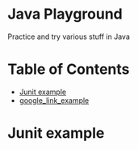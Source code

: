 # Java Playground 

Practice and try various stuff in Java 

# Table of Contents
* [Junit example](#junit-example)
* [google_link_example](https://www.google.com)


# Junit example 